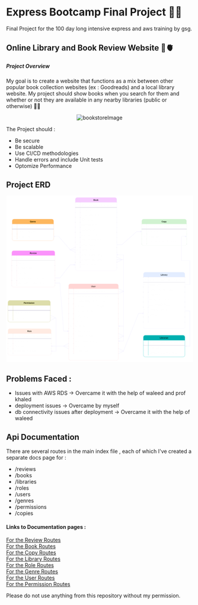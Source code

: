# Express Bootcamp Final Project 🥇🤞

Final Project for the 100 day long intensive express and aws training by gsg.

## Online Library and Book Review Website 📖🫀

##### Project Overview

My goal is to create a website that functions as a mix between other popular book collection
websites (ex : Goodreads) and a local library website. My project should show books when you search for them
and whether or not they are available in any nearby libraries (public or otherwise) 📖📜

<p align="center">
  <img src="https://i.pinimg.com/564x/27/ed/a9/27eda9aa1138ac8f631b4e06614a430e.jpg" alt="bookstoreImage"/>
</p>

The Project should :

- Be secure
- Be scalable
- Use CI/CD methodologies
- Handle errors and include Unit tests
- Optomize Performance

## Project ERD

![alt text](./finalProjERD.drawio.svg)

<!-- <details>
<summary>SVG code</summary>

```
@sample.svg
<?xml version="1.0" encoding="UTF-8"?>
<!DOCTYPE svg PUBLIC "-//W3C//DTD SVG 1.1//EN" "http://www.w3.org/Graphics/SVG/1.1/DTD/svg11.dtd">
<svg xmlns="http://www.w3.org/2000/svg" version="1.1" width="90px" height="81px" viewBox="-0.5 -0.5 121 81" style="background-color: rgb(255, 255, 255);">
    <defs/>
    <g>
        <ellipse cx="60" cy="40" rx="60" ry="40" fill="#ffffff" stroke="#000000" pointer-events="all"/>
    </g>
</svg>
@sample.svg
```

</details> -->

## Problems Faced :

- Issues with AWS RDS -> Overcame it with the help of waleed and prof khaled
- deployment issues -> Overcame by myself
- db connectivity issues after deployment -> Overcame it with the help of waleed

## Api Documentation

There are several routes in the main index file , each of which I've created a separate docs page for :

- /reviews
- /books
- /libraries
- /roles
- /users
- /genres
- /permissions
- /copies

#### Links to Documentation pages :

[For the Review Routes](./API-Docs/Review.md)  
[For the Book Routes](./API-Docs/Book.md)  
[For the Copy Routes](./API-Docs/Copy.md)  
[For the Library Routes](./API-Docs/Library.md)  
[For the Role Routes](./API-Docs/Role.md)  
[For the Genre Routes](./API-Docs/Genre.md)  
[For the User Routes](./API-Docs/User.md)  
[For the Permission Routes](./API-Docs/Permission.md)

Please do not use anything from this repository without my permission.
